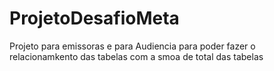 # ProjetoDesafioMeta

Projeto para emissoras e para Audiencia para poder fazer o relacionamkento das tabelas com a smoa de total das tabelas 
